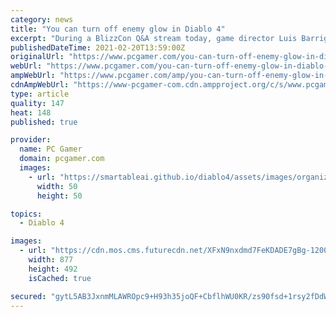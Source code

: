 ```yaml
---
category: news
title: "You can turn off enemy glow in Diablo 4"
excerpt: "During a BlizzCon Q&A stream today, game director Luis Barriga said that Diablo 4 will include a suite of accessibility options, and that the hit glow will be one of the available ..."
publishedDateTime: 2021-02-20T13:59:00Z
originalUrl: "https://www.pcgamer.com/you-can-turn-off-enemy-glow-in-diablo-4/"
webUrl: "https://www.pcgamer.com/you-can-turn-off-enemy-glow-in-diablo-4/"
ampWebUrl: "https://www.pcgamer.com/amp/you-can-turn-off-enemy-glow-in-diablo-4/"
cdnAmpWebUrl: "https://www-pcgamer-com.cdn.ampproject.org/c/s/www.pcgamer.com/amp/you-can-turn-off-enemy-glow-in-diablo-4/"
type: article
quality: 147
heat: 148
published: true

provider:
  name: PC Gamer
  domain: pcgamer.com
  images:
    - url: "https://smartableai.github.io/diablo4/assets/images/organizations/pcgamer.com-50x50.jpg"
      width: 50
      height: 50

topics:
  - Diablo 4

images:
  - url: "https://cdn.mos.cms.futurecdn.net/XFxN9nxdmd7FeKDADE7gBg-1200-80.jpg"
    width: 877
    height: 492
    isCached: true

secured: "gytL5AB3JxnmMLAWROpc9+H93h35joQF+CbflhWU0KR/zs90fsd+1rsy2fDdWTq62JbTuBqVwf78Ye4Nl2Zg/rTWb1mAGFEBrMYP0YXslNS+QjRKnQENhLThXY7ZmvDGfCnIyCIGgH/FTU7+/Rzj1N6GVyDICi9G8ktOXQ1wCE0J4E1DcJVmZzPpRHSanQjyK2fX7aV0RcKAnw4Gyz3A8K3v1qOvxAQCCOyu/LLu+GNrcMZ24APbXb3qGY7z0UQqoGj9BjYMSZoz7uBo/gGLNXT9mv1Wk86LGE2oe+ZmMmFfsr1rOK6vKYmLpsP/+UmAwmrsD4J6DrgRnOAP+5JPfNS4LmQDlfje2AY/zFgyYu8=;t5EIwPIaWRGFOugydJ4Ruw=="
---
```


